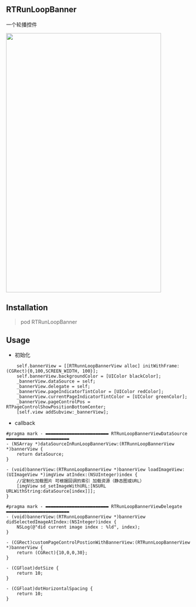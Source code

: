 ## RTRunLoopBanner

一个轮播控件


<img src="https://github.com/keleyundou/RTRunLoopBannerDemo/blob/master/ScreenShot/2017-06-23%2012_52_03.gif" width="422" height="708" />

## Installation
> pod RTRunLoopBanner

## Usage

+ 初始化

```objc
    self.bannerView = [[RTRunnLoopBannerView alloc] initWithFrame:(CGRect){0,100,SCREEN_WIDTH, 100}];
    self.bannerView.backgroundColor = [UIColor blackColor];
    _bannerView.dataSource = self;
    _bannerView.delegate = self;
    _bannerView.pageIndicatorTintColor = [UIColor redColor];
    _bannerView.currentPageIndicatorTintColor = [UIColor greenColor];
    _bannerView.pageControlPos = RTPageControlShowPositionBottomCenter;
    [self.view addSubview:_bannerView];

```

+ callback

```objc
#pragma mark - ▬▬▬▬▬▬▬▬▬▬▬▬▬▬▬▬▬▬▬▬▬▬▬▬ RTRunLoopBannerViewDataSource ▬▬▬▬▬▬▬▬▬▬▬▬▬▬▬▬▬▬▬▬▬▬▬▬
- (NSArray *)dataSourceInRunLoopBannerView:(RTRunnLoopBannerView *)bannerView {
    return dataSource;
}

- (void)bannerView:(RTRunnLoopBannerView *)bannerView loadImageView:(UIImageView *)imgView atIndex:(NSUInteger)index {
    //定制化加载图片 可根据回调的索引 加载资源（静态图或URL）
    [imgView sd_setImageWithURL:[NSURL URLWithString:dataSource[index]]];
}

#pragma mark - ▬▬▬▬▬▬▬▬▬▬▬▬▬▬▬▬▬▬▬▬▬▬▬▬ RTRunLoopBannerViewDelegate ▬▬▬▬▬▬▬▬▬▬▬▬▬▬▬▬▬▬▬▬▬▬▬▬
- (void)bannerView:(RTRunnLoopBannerView *)bannerView didSelectedImageAtIndex:(NSInteger)index {
    NSLog(@"did current image index : %ld", index);
}

- (CGRect)customPageControlPostionWithBannerView:(RTRunnLoopBannerView *)bannerView {
    return (CGRect){10,0,0,30};
}

- (CGFloat)dotSize {
    return 10;
}

- (CGFloat)dotHorizontalSpacing {
    return 10;
}

```
